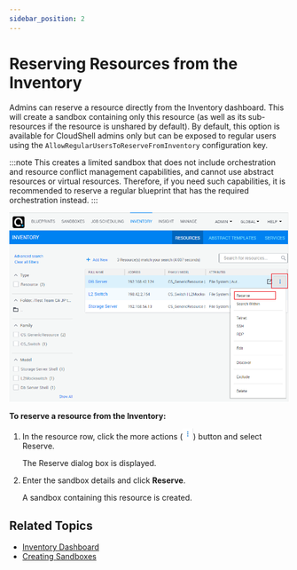 ```yaml
---
sidebar_position: 2
---
```


# Reserving Resources from the Inventory

Admins can reserve a resource directly from the Inventory dashboard. This will create a sandbox containing only this resource (as well as its sub-resources if the resource is unshared by default). By default, this option is available for CloudShell admins only but can be exposed to regular users using the `AllowRegularUsersToReserveFromInventory` configuration key.

:::note
This creates a limited sandbox that does not include orchestration and resource conflict management capabilities, and cannot use abstract resources or virtual resources. Therefore, if you need such capabilities, it is recommended to reserve a regular blueprint that has the required orchestration instead.
:::

![](/Images/CloudShell-Portal/Lab-Management/Working-with-the-Inventory/InventResResFromInventory.png)

**To reserve a resource from the Inventory:**

1. In the resource row, click the more actions (![](/Images/CloudShell-Portal/Lab-Management/Environments/ActionsButton_19x20.png)) button and select Reserve.
    
    The Reserve dialog box is displayed.
    
2. Enter the sandbox details and click **Reserve**.
    
    A sandbox containing this resource is created.
    

## Related Topics

- [Inventory Dashboard](../inventory-dashboard.md)
- [Creating Sandboxes](../../sandboxes/creating-sandboxes.md)
